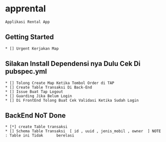 # apprental

    Applikasi Rental App 

## Getting Started

    * [] Urgent Kerjakan Map

## Silakan Install Dependensi nya Dulu Cek Di pubspec.yml

    * [] Tolong Create Map Ketika Tombol Order di TAP
    * [] Create Table Transaksi Di Back-End 
    * [] Issue Buat Tap Logout
    * [] Guarding Jika Belum Login
    * [] Di FrontEnd Tolong Buat Cek Validasi Ketika Sudah Login

## BackEnd NoT Done 
    * [*] create Table transaksi
    * [] Schema Table Transaksi  [ id , uuid , jenis_mobil , owner  ] NOTE : Table ini Tidak      berelasi    